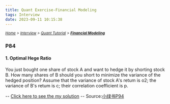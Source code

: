 ```yaml
---
title: Quant Exercise-Financial Modeling
tags: Interview
date: 2023-09-11 10:15:38
---
```

*<small>[Home](/About/index.html) > [Interview](/tags/Interview/index.html) > [Quant Tutorial](/2023/09/11/Interview/Quant-Tutorial/Quant-Tutorial/index.html) > **[Financial Modeling](/2023/09/11/Interview/Quant-Tutorial/Financial-Modeling/index.html)</small>***

<head>
    <script type="text/javascript" async
        src="https://cdnjs.cloudflare.com/ajax/libs/mathjax/2.7.7/MathJax.js?config=TeX-MML-AM_CHTML">
    </script>
</head>

### P84
#### 1. Optimal Hege Ratio
You just bought one share of stock A and want to hedge it by shorting stock B. How many shares of B should you short to minimize the variance of the hedged position?
Assume that the variance of stock A's retum is o2; the variance of B's retum is c; their correlation coefficient is p.

-- [Click here to see the my solution](https://s2.loli.net/2023/09/29/5zSp396ndMmwFxt.png)
-- Source:[小绿书P94](/pdf/A-Practical-Guide-to-Quantitative-Finance-Interviews.pdf)



